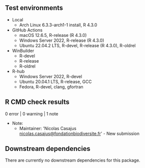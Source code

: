 ## Test environments

* Local
  * Arch Linux 6.3.3-arch1-1 install, R 4.3.0
* GitHub Actions
  * macOS 12.6.5, R-release (R 4.3.0)
  * Windows Server 2022, R-release (R 4.3.0)
  * Ubuntu 22.04.2 LTS, R-devel, R-release (R 4.3.0), R-oldrel
* WinBuilder
  * R-devel
  * R-release
  * R-oldrel
* R-hub
  * Windows Server 2022, R-devel
  * Ubuntu 20.04.1 LTS, R-release, GCC
  * Fedora, R-devel, clang, gfortran

## R CMD check results

0 error | 0 warning | 1 note

* Note:
  * Maintainer: 'Nicolas Casajus <nicolas.casajus@fondationbiodiversite.fr>' - New submission

## Downstream dependencies

There are currently no downstream dependencies for this package.

